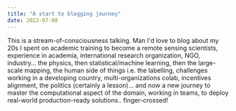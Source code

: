 ```yaml
---
title: "A start to blogging journey"
date: 2022-07-08
---
```


This is a stream-of-consciousness talking. Man I'd love to blog about my 20s I spent on academic training to become a remote sensing scientists, experience in academia, 
international research organization, NGO, industry... 
the physics, then statistical/machine learning, then the large-scale mapping, the human side of things i.e. the labelling, 
challenges working in a developing country, multi-organizations colab, incentives alignment, the politics (certainly a lesson)...
and now a new journey to master the computational aspect of the domain, working in teams, to deploy real-world production-ready solutions.. finger-crossed!
